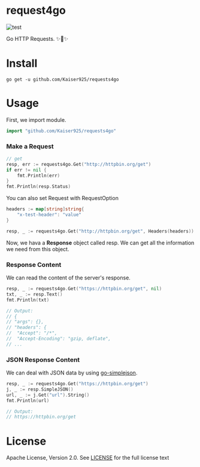 # request4go

![test](https://github.com/Kaiser925/requests4go/workflows/test/badge.svg)

Go HTTP Requests. ✨🎉✨

Install
=======

~~~
go get -u github.com/Kaiser925/requests4go
~~~

Usage
=====

First, we import module.

~~~go
import "github.com/Kaiser925/requests4go"
~~~

### Make a Request

~~~go
// get
resp, err := requests4go.Get("http://httpbin.org/get")
if err != nil {
	fmt.Println(err)
}
fmt.Println(resp.Status)
~~~

You can also set Request with RequestOption

```go
headers := map[string]string{
	"x-test-header": "value"
}

resp, _ := requests4go.Get("http://httpbin.org/get", Headers(headers))
```

Now, we hava a **Response** object called resp. We can get all the information we need from this object.

### Response Content

We can read the content of the server's response.

~~~go
resp, _ := requests4go.Get("https://httpbin.org/get", nil)
txt, _ := resp.Text()
fmt.Println(txt)

// Output:
// {
// "args": {},
// "headers": {
// 	"Accept": "/*",
// 	"Accept-Encoding": "gzip, deflate",
// ...
~~~

### JSON Response Content

We can deal with JSON data by using [go-simplejson](https://github.com/bitly/go-simplejson).

~~~go
resp, _ := requests4go.Get("https://httpbin.org/get")
j, _ := resp.SimpleJSON()
url, _ := j.Get("url").String()
fmt.Println(url)

// Output:
// https://httpbin.org/get
~~~

License
=======

Apache License, Version 2.0. See [LICENSE](LICENSE) for the full license text
